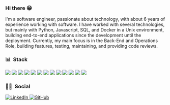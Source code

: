 ### Hi there :grin:

I'm a software engineer, passionate about technology, with about 6 years of experience working with software. I have worked with several technologies, but mainly with Python, Javascript, SQL, and Docker in a Unix environment, building end-to-end applications since the development until the deployment. Currently, my main focus is in the Back-End and Operations Role, building features, testing, maintaining, and providing code reviews.

### :bar_chart: &nbsp;Stack

<div align="left">
<!-- https://github.com/progfay/shields-with-icon -->

<img src="https://img.shields.io/static/v1?style=for-the-badge&message=Python&color=3776AB&logo=Python&logoColor=FFFFFF&label=" />

<img src="https://img.shields.io/static/v1?style=for-the-badge&message=JavaScript&color=222222&logo=JavaScript&logoColor=F7DF1E&label=" />

<img src="https://img.shields.io/static/v1?style=for-the-badge&message=Django&color=092E20&logo=Django&logoColor=FFFFFF&label=" />

<img src="https://img.shields.io/static/v1?style=for-the-badge&message=Flask&color=000000&logo=Flask&logoColor=FFFFFF&label=" />

<img src="https://img.shields.io/static/v1?style=for-the-badge&message=React&color=222222&logo=React&logoColor=61DAFB&label=" />



<img src="https://img.shields.io/static/v1?style=for-the-badge&message=scikit-learn&color=222222&logo=scikit-learn&logoColor=F7931E&label=" />

<img src="https://img.shields.io/static/v1?style=for-the-badge&message=MySQL&color=4479A1&logo=MySQL&logoColor=FFFFFF&label=" />

<img src="https://img.shields.io/static/v1?style=for-the-badge&message=PostgreSQL&color=4169E1&logo=PostgreSQL&logoColor=FFFFFF&label=" />

<img src="https://img.shields.io/static/v1?style=for-the-badge&message=SQLite&color=003B57&logo=SQLite&logoColor=FFFFFF&label=" />

<img src="https://img.shields.io/static/v1?style=for-the-badge&message=Git&color=F05032&logo=Git&logoColor=FFFFFF&label=" />

<img src="https://img.shields.io/static/v1?style=for-the-badge&message=Docker&color=2496ED&logo=Docker&logoColor=FFFFFF&label=" />

<img src="https://img.shields.io/static/v1?style=for-the-badge&message=Kubernetes&color=326CE5&logo=Kubernetes&logoColor=FFFFFF&label=" />

<img src="https://img.shields.io/static/v1?style=for-the-badge&message=Amazon+AWS&color=232F3E&logo=Amazon+AWS&logoColor=FFFFFF&label=" />
</div>

### :raising_hand_man: &nbsp;Social

<div align="left">
  <a href="https://www.linkedin.com/in/welmends" target="_blank">
    <img alt="LinkedIn" src="https://img.shields.io/badge/linkedin-%230077B5.svg?style=for-the-badge&logo=linkedin&logoColor=white"/>
  </a>
  <a href="https://github.com/welmends" target="_blank">
    <img alt="GitHub" src="https://img.shields.io/badge/github-%23121011.svg?style=for-the-badge&logo=github&logoColor=white"/>
  </a>
</div>
